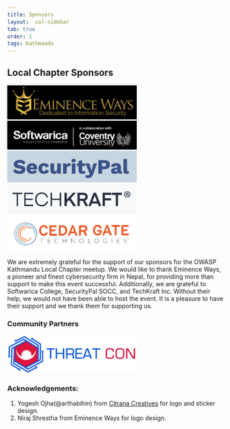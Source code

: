 ```yaml
---
title: Sponsors
layout:  col-sidebar
tab: true
order: 1
tags: Kathmandu
---
```


## Local Chapter Sponsors

<!--### [Eminence Ways](https://eminenceways.com) | [Trilokya Technology](https://trilokyatech.com/) | [Prominent Learners](https://prominentlearners.com/)
### [Softwarica College](https://softwarica.edu.np/)
### [SecurityPal](https://www.securitypalhq.com/)
### [TechKraft Inc.](https://techkraftinc.com/) Test-->


[<img src="https://raw.githubusercontent.com/OWASP/www-chapter-kathmandu/main/assets/images/eminence-ways.png" width="300" alt="Eminence Ways">](https://eminenceways.com)
[<img src="https://raw.githubusercontent.com/OWASP/www-chapter-kathmandu/main/assets/images/softwarica.png" width="300" alt="Softwarica">](https://softwarica.edu.np/)
[<img src="https://raw.githubusercontent.com/OWASP/www-chapter-kathmandu/main/assets/images/securitypal.png" width="300" alt="SecurityPal">](https://securitypalhq.com/)
[<img src="https://raw.githubusercontent.com/OWASP/www-chapter-kathmandu/main/assets/images/Techkraft.png" width="300" alt="TechKraft">](https://techkraftinc.com/)
[<img src="https://raw.githubusercontent.com/OWASP/www-chapter-kathmandu/main/assets/images/cedargate.png" width="300" alt="Cedargate Technologies">](https://cedargate.com/)

We are extremely grateful for the support of our sponsors for the OWASP Kathmandu Local Chapter meetup. We would like to thank Eminence Ways, a pioneer and finest cybersecurity firm in Nepal, for providing more than support to make this event successful. Additionally, we are grateful to Softwarica College, SecurityPal SOCC, and TechKraft Inc. Without their help, we would not have been able to host the event. It is a pleasure to have their support and we thank them for supporting us.

### Community Partners

[<img src="https://raw.githubusercontent.com/OWASP/www-chapter-kathmandu/main/assets/images/THREAT%20CON.png" width="300" alt="THREAT CON">](https://threatcon.io)

### Acknowledgements:
1. Yogesh Ojha(@arthabihin) from [Citrana Creatives](https://citranacreatives.com/) for logo and sticker design.
2. Niraj Shrestha from Eminence Ways for logo design.
